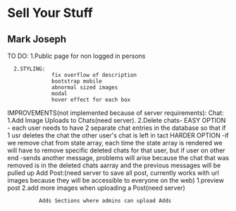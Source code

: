 # Sell Your Stuff

## Mark Joseph


TO DO:
      1.Public page for non logged in persons

      2.STYLING:
                  fix overflow of description
                  bootstrap mobile
                  abnormal sized images
                  modal
                  hover effect for each box


IMPROVEMENTS(not implemented because of server requirements):
              Chat: 1.Add Image Uploads to Chats(need server).
                    2.Delete chats- EASY OPTION - each user needs to have 2 separate chat entries in the database so that if 1 usr deletes the chat the other user's chat is left in tact
                                HARDER OPTION -if we remove chat from state array, each time the state array is rendered we will have to remove specific deleted chats for that user, but if user on other end
                                              -sends another message, problems will arise because the chat that was removed is in the deleted chats aarray and the previous messages will be pulled up
              Add Post:(need server to save all post, currently works with url images because they will be accessible to everyone on the web)
                        1.preview post
                        2.add more images when uploading a Post(need server)

              Adds Sections where admins can upload Adds
